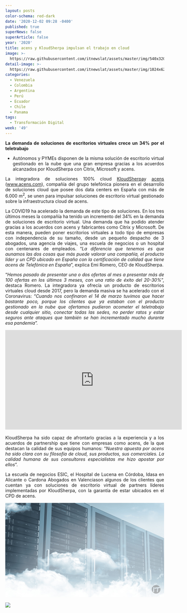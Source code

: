 ```yaml
---
layout: posts
color-schema: red-dark
date: '2020-12-02 09:28 -0400'
published: true
superNews: false
superArticle: false
year: '2020'
title: acens y KloudSherpa impulsan el trabajo en cloud
image: >-
  https://raw.githubusercontent.com/itnewslat/assets/master/img/540x320/Servidores-Cloud-p.jpg
detail-image: >-
  https://raw.githubusercontent.com/itnewslat/assets/master/img/1024x620/Servidores-Cloud-g.jpg
categories:
  - Venezuela
  - Colombia
  - Argentina
  - Perú
  - Ecuador
  - Chile
  - Panama
tags:
  - Transformación Digital
week: '49'
---
```

<p style="text-align: justify;"><strong>La demanda de soluciones de escritorios virtuales crece un 34% por el teletrabajo</strong></p>

<ul style="text-align: justify;">
	<li>Autónomos y PYMEs disponen de la misma solución de escritorio virtual gestionado en la nube que una gran empresa gracias a los acuerdos alcanzados por KloudSherpa con Citrix, Microsoft y acens.</li>
</ul>
<p style="text-align: justify;">La integradora de soluciones 100% cloud <a href="https://kloudsherpa.com/">KloudSherpa</a>y <a href="http://www.acens.com">acens</a> (<a href="http://www.acens.com">www.acens.com</a>), compañía del grupo telefónica pionera en el desarrollo de soluciones cloud que posee dos data centers en España con más de 6.000 m<sup>2</sup>, se unen para impulsar soluciones de escritorio virtual gestionado sobre la infraestructura cloud de acens.</p>
<p style="text-align: justify;">La COVID19 ha acelerado la demanda de este tipo de soluciones. En los tres últimos meses la compañía ha tenido un incremento del 34% en la demanda de soluciones de escritorio virtual. Una demanda que ha podido atender gracias a los acuerdos con acens y fabricantes como Citrix y Microsoft. De esta manera, pueden poner escritorios virtuales a todo tipo de empresas con independencia de su tamaño, desde un pequeño despacho de 3 abogados, una agencia de viajes, una escuela de negocios o un hospital con centenares de empleados. “<em>La diferencia que tenemos es que aunamos las dos cosas que más puede valorar una compañía, el producto líder y un CPD ubicado en España con la certificación de calidad que tiene acens de Telefónica en España</em>”, explica Emi Romero, CEO de KloudSherpa.</p>
<p style="text-align: justify;">“<em>Hemos pasado de presentar una o dos ofertas al mes a presentar más de 100 ofertas en los últimos 3 meses, con una ratio de éxito del 20-30%</em>”, destaca Romero. La integradora ya ofrecía un producto de escritorios virtuales cloud desde 2017, pero la demanda masiva se ha acelerado con el Coronavirus: “<em>Cuando nos confinaron el 14 de marzo tuvimos que hacer bastante poco, porque los clientes que ya estaban con el producto gestionado en la nube que ofertamos pudieron acometer el teletrabajo desde cualquier sitio, conectar todas las sedes, no perder ratos y estar seguros ante ataques que también se han incrementado mucho durante esa pandemia”.</em></p>
<p style="text-align: justify;"><iframe src="https://www.youtube.com/embed/abPzqJtwUZQ" width="560" height="315" frameborder="0" allowfullscreen="allowfullscreen"></iframe></p>
<p style="text-align: justify;">KloudSherpa ha sido capaz de afrontarlo gracias a la experiencia y a los acuerdos de partnership que tiene con empresas como acens, de la que destacan la calidad de sus equipos humanos: “<em>Nuestra apuesta por acens ha sido clara con su filosofía de cloud, sus productos, sus comerciales. La calidad humana de sus consultores especialistas me hizo apostar por ellos</em>”.</p>
<p style="text-align: justify;">La escuela de negocios ESIC, el Hospital de Lucena en Córdoba, Idasa en Alicante o Cardona Abogados en Valenciason algunos de los clientes que cuentan ya con soluciones de escritorio virtual de partners líderes implementadas por KloudSherpa, con la garantía de estar ubicados en el CPD de acens.</p>

![](https://raw.githubusercontent.com/itnewslat/assets/master/img/540x320/Servidores-Cloud-p.jpg)

<img src="https://tracker.metricool.com/c3po.jpg?hash=56f88a41e39ab42c063cc51676587a04"/>
